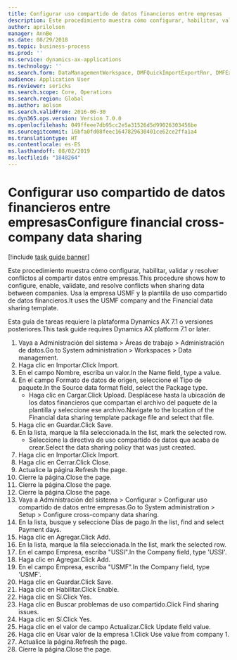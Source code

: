 ```yaml
---
title: Configurar uso compartido de datos financieros entre empresas
description: Este procedimiento muestra cómo configurar, habilitar, validar y resolver conflictos al compartir datos entre empresas.
author: aprilolson
manager: AnnBe
ms.date: 08/29/2018
ms.topic: business-process
ms.prod: ''
ms.service: dynamics-ax-applications
ms.technology: ''
ms.search.form: DataManagementWorkspace, DMFQuickImportExportRnr, DMFExecutionHistoryWorkspace, DMFExecutionHistorySummary, DMFExecutionHistoryEntities,  SysDataSharingConfiguration, SysDataSharingDiscrepencies
audience: Application User
ms.reviewer: sericks
ms.search.scope: Core, Operations
ms.search.region: Global
ms.author: aolson
ms.search.validFrom: 2016-06-30
ms.dyn365.ops.version: Version 7.0.0
ms.openlocfilehash: 049ffeee7db95cc2e5a31526d5d99026303456be
ms.sourcegitcommit: 16bfa0fd08feec1647829630401ce62ce2ffa1a4
ms.translationtype: HT
ms.contentlocale: es-ES
ms.lasthandoff: 08/02/2019
ms.locfileid: "1848264"
---
```

# <a name="configure-financial-cross-company-data-sharing"></a><span data-ttu-id="c0cf6-103">Configurar uso compartido de datos financieros entre empresas</span><span class="sxs-lookup"><span data-stu-id="c0cf6-103">Configure financial cross-company data sharing</span></span>

[!include [task guide banner](../../includes/task-guide-banner.md)]

<span data-ttu-id="c0cf6-104">Este procedimiento muestra cómo configurar, habilitar, validar y resolver conflictos al compartir datos entre empresas.</span><span class="sxs-lookup"><span data-stu-id="c0cf6-104">This procedure shows how to configure, enable, validate, and resolve conflicts when sharing data between companies.</span></span> <span data-ttu-id="c0cf6-105">Usa la empresa USMF y la plantilla de uso compartido de datos financieros.</span><span class="sxs-lookup"><span data-stu-id="c0cf6-105">It uses the USMF company and the Financial data sharing template.</span></span>



<span data-ttu-id="c0cf6-106">Esta guía de tareas requiere la plataforma Dynamics AX 7.1 o versiones posteriores.</span><span class="sxs-lookup"><span data-stu-id="c0cf6-106">This task guide requires Dynamics AX platform 7.1 or later.</span></span>

1. <span data-ttu-id="c0cf6-107">Vaya a Administración del sistema > Áreas de trabajo > Administración de datos.</span><span class="sxs-lookup"><span data-stu-id="c0cf6-107">Go to System administration > Workspaces > Data management.</span></span>
2. <span data-ttu-id="c0cf6-108">Haga clic en Importar.</span><span class="sxs-lookup"><span data-stu-id="c0cf6-108">Click Import.</span></span>
3. <span data-ttu-id="c0cf6-109">En el campo Nombre, escriba un valor.</span><span class="sxs-lookup"><span data-stu-id="c0cf6-109">In the Name field, type a value.</span></span>
4. <span data-ttu-id="c0cf6-110">En el campo Formato de datos de origen, seleccione el Tipo de paquete.</span><span class="sxs-lookup"><span data-stu-id="c0cf6-110">In the Source data format field, select the Package type.</span></span>
    * <span data-ttu-id="c0cf6-111">Haga clic en Cargar.</span><span class="sxs-lookup"><span data-stu-id="c0cf6-111">Click Upload.</span></span> <span data-ttu-id="c0cf6-112">Desplácese hasta la ubicación de los datos financieros que compartan el archivo del paquete de la plantilla y seleccione ese archivo.</span><span class="sxs-lookup"><span data-stu-id="c0cf6-112">Navigate to the location of the Financial data sharing template package file and select that file.</span></span>  
5. <span data-ttu-id="c0cf6-113">Haga clic en Guardar.</span><span class="sxs-lookup"><span data-stu-id="c0cf6-113">Click Save.</span></span>
6. <span data-ttu-id="c0cf6-114">En la lista, marque la fila seleccionada.</span><span class="sxs-lookup"><span data-stu-id="c0cf6-114">In the list, mark the selected row.</span></span>
    * <span data-ttu-id="c0cf6-115">Seleccione la directiva de uso compartido de datos que acaba de crear.</span><span class="sxs-lookup"><span data-stu-id="c0cf6-115">Select the data sharing policy that was just created.</span></span>  
7. <span data-ttu-id="c0cf6-116">Haga clic en Importar.</span><span class="sxs-lookup"><span data-stu-id="c0cf6-116">Click Import.</span></span>
8. <span data-ttu-id="c0cf6-117">Haga clic en Cerrar.</span><span class="sxs-lookup"><span data-stu-id="c0cf6-117">Click Close.</span></span>
9. <span data-ttu-id="c0cf6-118">Actualice la página.</span><span class="sxs-lookup"><span data-stu-id="c0cf6-118">Refresh the page.</span></span>
10. <span data-ttu-id="c0cf6-119">Cierre la página.</span><span class="sxs-lookup"><span data-stu-id="c0cf6-119">Close the page.</span></span>
11. <span data-ttu-id="c0cf6-120">Cierre la página.</span><span class="sxs-lookup"><span data-stu-id="c0cf6-120">Close the page.</span></span>
12. <span data-ttu-id="c0cf6-121">Cierre la página.</span><span class="sxs-lookup"><span data-stu-id="c0cf6-121">Close the page.</span></span>
13. <span data-ttu-id="c0cf6-122">Vaya a Administración del sistema > Configurar > Configurar uso compartido de datos entre empresas.</span><span class="sxs-lookup"><span data-stu-id="c0cf6-122">Go to System administration > Setup > Configure cross-company data sharing.</span></span>
14. <span data-ttu-id="c0cf6-123">En la lista, busque y seleccione Días de pago.</span><span class="sxs-lookup"><span data-stu-id="c0cf6-123">In the list, find and select Payment days.</span></span>
15. <span data-ttu-id="c0cf6-124">Haga clic en Agregar.</span><span class="sxs-lookup"><span data-stu-id="c0cf6-124">Click Add.</span></span>
16. <span data-ttu-id="c0cf6-125">En la lista, marque la fila seleccionada.</span><span class="sxs-lookup"><span data-stu-id="c0cf6-125">In the list, mark the selected row.</span></span>
17. <span data-ttu-id="c0cf6-126">En el campo Empresa, escriba "USSI".</span><span class="sxs-lookup"><span data-stu-id="c0cf6-126">In the Company field, type 'USSI'.</span></span>
18. <span data-ttu-id="c0cf6-127">Haga clic en Agregar.</span><span class="sxs-lookup"><span data-stu-id="c0cf6-127">Click Add.</span></span>
19. <span data-ttu-id="c0cf6-128">En el campo Empresa, escriba "USMF".</span><span class="sxs-lookup"><span data-stu-id="c0cf6-128">In the Company field, type 'USMF'.</span></span>
20. <span data-ttu-id="c0cf6-129">Haga clic en Guardar.</span><span class="sxs-lookup"><span data-stu-id="c0cf6-129">Click Save.</span></span>
21. <span data-ttu-id="c0cf6-130">Haga clic en Habilitar.</span><span class="sxs-lookup"><span data-stu-id="c0cf6-130">Click Enable.</span></span>
22. <span data-ttu-id="c0cf6-131">Haga clic en Sí.</span><span class="sxs-lookup"><span data-stu-id="c0cf6-131">Click Yes.</span></span>
23. <span data-ttu-id="c0cf6-132">Haga clic en Buscar problemas de uso compartido.</span><span class="sxs-lookup"><span data-stu-id="c0cf6-132">Click Find sharing issues.</span></span>
24. <span data-ttu-id="c0cf6-133">Haga clic en Sí.</span><span class="sxs-lookup"><span data-stu-id="c0cf6-133">Click Yes.</span></span>
25. <span data-ttu-id="c0cf6-134">Haga clic en el valor de campo Actualizar.</span><span class="sxs-lookup"><span data-stu-id="c0cf6-134">Click Update field value.</span></span>
26. <span data-ttu-id="c0cf6-135">Haga clic en Usar valor de la empresa 1.</span><span class="sxs-lookup"><span data-stu-id="c0cf6-135">Click Use value from company 1.</span></span>
27. <span data-ttu-id="c0cf6-136">Actualice la página.</span><span class="sxs-lookup"><span data-stu-id="c0cf6-136">Refresh the page.</span></span>
28. <span data-ttu-id="c0cf6-137">Cierre la página.</span><span class="sxs-lookup"><span data-stu-id="c0cf6-137">Close the page.</span></span>

